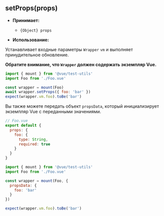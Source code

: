 ## setProps(props)

- **Принимает:**

  - `{Object} props`

- **Использование:**

Устанавливает входные параметры `Wrapper` `vm` и выполняет принудительное обновление.

**Обратите внимание, что `Wrapper` должен содержать экземпляр Vue.**

```js
import { mount } from '@vue/test-utils'
import Foo from './Foo.vue'

const wrapper = mount(Foo)
await wrapper.setProps({ foo: 'bar' })
expect(wrapper.vm.foo).toBe('bar')
```

Вы также можете передать объект `propsData`, который инициализирует экземпляр Vue с переданными значениями.

```js
// Foo.vue
export default {
  props: {
    foo: {
      type: String,
      required: true
    }
  }
}
```

```js
import { mount } from '@vue/test-utils'
import Foo from './Foo.vue'

const wrapper = mount(Foo, {
  propsData: {
    foo: 'bar'
  }
})

expect(wrapper.vm.foo).toBe('bar')
```
